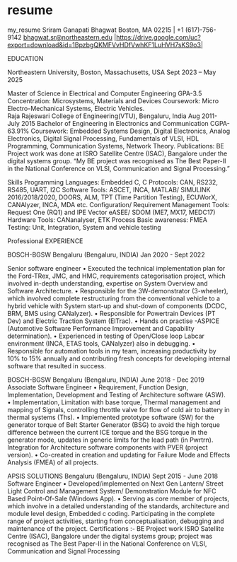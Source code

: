 # resume
my_resume
Sriram Ganapati Bhagwat
Boston, MA 02215	|	+1 (617)-756-9142
bhagwat.sr@northeastern.edu |https://drive.google.com/uc?export=download&id=1BpzbgQKMFVvHDfVwhKF1LuHVH7sKS9o3|

EDUCATION
 
Northeastern University, Boston, Massachusetts, USA                                       			       Sept 2023 – May 2025
 
Master of Science in Electrical and Computer Engineering                                                            GPA-3.5
Concentration: Microsystems, Materials and Devices
Coursework: Micro Electro-Mechanical Systems, Electric Vehicles.  
Raja Rajeswari College of Engineering(VTU), Bengaluru, India                                       			 Aug 2011- July 2015
Bachelor of Engineering in Electronics and Communication			                                                  CGPA- 63.91%
Coursework: Embedded Systems Design, Digital Electronics, Analog Electronics, Digital Signal Processing, Fundamentals of VLSI, HDL Programming, Communication Systems, Network Theory.
Publications: BE Project work was done at ISRO Satellite Centre (ISAC), Bangalore under the digital systems group. “My BE project was recognised as The Best Paper-II in the National Conference on VLSI, Communication and Signal Processing.”

Skills
Programming Languages: Embedded C, C
Protocols: CAN, RS232, RS485, UART, I2C
Software Tools: ASCET, INCA, MATLAB/ SIMULINK 2016/2018/2020, DOORS, ALM, TPT (Time Partition Testing), ECUWorX, CANAlyzer, INCA, MDA etc. 
Configuration/ Requirement Management Tools: Request One (RQ1) and IPE Vector eASEE/ SDOM (ME7, MX17, MEDC17) 
Hardware Tools: CANanalyser, ETK
Process Basic awareness: FMEA Testing: Unit, Integration, System and vehicle testing

Professional EXPERIENCE
 
BOSCH-BGSW Bengaluru (Bengaluru, INDIA)
                                                                                                          Jan 2020 - Sept 2022
 
Senior software engineer
•	Executed the technical implementation plan for the Ford-TRex, JMC, and HMC, requirements categorisation project, which involved in-depth understanding, expertise on System Overview and Software Architecture. 
•	Responsible for the 3W-demonstrator (3-wheeler), which involved complete restructuring from the conventional vehicle to a hybrid vehicle with System start-up and shut-down of components (DCDC, BRM, BMS using CANalyzer).
•	Responsible for Powertrain Devices (PT Dev) and Electric Traction System (ElTrac).
•	Hands on practise -ASPICE (Automotive Software Performance Improvement and Capability determination).
•	Experienced in testing of Open/Close loop Labcar environment (INCA, ETAS tools, CANalyzer) also in debugging. 
•	Responsible for automation tools in my team, increasing productivity by 10% to 15% annually and contributing fresh concepts for developing internal software that resulted in success.

BOSCH-BGSW Bengaluru (Bengaluru, INDIA)                                                           	     June 2018 - Dec 2019
Associate Software Engineer
•	Requirement, Function Design, Implementation, Development and Testing of Architecture software (ASW). 
•	Implementation, Limitation with base torque, Thermal management and mapping of Signals, controlling throttle valve for flow of cold air to battery in thermal systems (Ths). 
•	Implemented prototype software (SW) for the generator torque of Belt Starter Generator (BSG) to avoid the high torque difference between the current ICE torque and the BSG torque in the generator mode, updates in generic limits for the lead path (in Pwrtrn). Integration for Architecture software components with PVER (project version).
•	Co-created in creation and updating for Failure Mode and Effects Analysis (FMEA) of all projects.

APSIS SOLUTIONS Bengaluru (Bengaluru, INDIA)                                                  	         Sept 2015 - June 2018
Software Engineer
•	Developed/implemented on Next Gen Lantern/ Street Light Control and Management System/ Demonstration Module for NFC Based Point-Of-Sale (Windows App).
•	Serving as core member of projects, which involve in a detailed understanding of the standards, architecture and module level design, Embedded c coding. Participating in the complete range of project activities, starting from conceptualisation, debugging and maintenance of the project.
Certifications :- BE Project work ISRO Satellite Centre (ISAC), Bangalore under the digital systems group; project was recognised as The Best Paper-II in the National Conference on VLSI, Communication and Signal Processing
